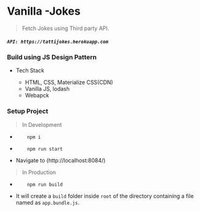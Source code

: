 # Vanilla -Jokes

> Fetch Jokes using Third party API.

##### `API: https://tattijokes.herokuapp.com`

### Build using JS Design Pattern

- Tech Stack

  - HTML, CSS, Materialize CSS(CDN)
  - Vanilla JS, lodash
  - Webapck

### Setup Project

> In Development

- ```
      npm i
  ```
- ```
      npm run start
  ```
- Navigate to (http://localhost:8084/)

> In Production

- ```
      npm run build
  ```
- It will create a `build` folder inside `root` of the directory containing a file named as `app.bundle.js`.
